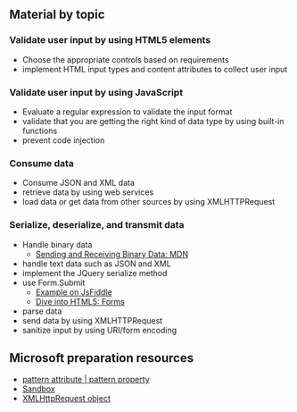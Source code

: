 
## Material by topic
### Validate user input by using HTML5 elements
  - Choose the appropriate controls based on requirements
  - implement HTML input types and content attributes to collect user input

### Validate user input by using JavaScript
  - Evaluate a regular expression to validate the input format
  - validate that you are getting the right kind of data type by using built-in functions
  - prevent code injection

### Consume data
  - Consume JSON and XML data
  - retrieve data by using web services
  - load data or get data from other sources by using XMLHTTPRequest

### Serialize, deserialize, and transmit data
  - Handle binary data
    - [Sending and Receiving Binary Data: MDN](https://developer.mozilla.org/en-US/docs/Web/API/XMLHttpRequest/Sending_and_Receiving_Binary_Data)
  - handle text data such as JSON and XML
  - implement the JQuery serialize method
  - use Form.Submit
    - [Example on JsFiddle](http://jsfiddle.net/vintharas/t7LheLdd/)
    - [Dive into HTML5: Forms](http://diveintohtml5.info/forms.html)
  - parse data
  - send data by using XMLHTTPRequest
  - sanitize input by using URI/form encoding

## Microsoft preparation resources
- [pattern attribute | pattern property](http://msdn.microsoft.com/library/ie/hh772941(v=vs.85).aspx)
- [Sandbox](http://msdn.microsoft.com/library/ie/hh673561(v=vs.85).aspx)
- [XMLHttpRequest object](http://msdn.microsoft.com/library/ie/ms535874(v=vs.85).aspx)